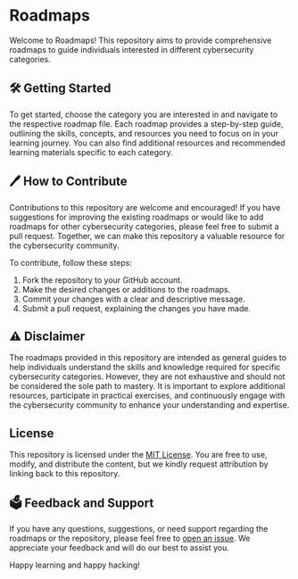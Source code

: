 # Roadmaps

Welcome to Roadmaps! This repository aims to provide comprehensive roadmaps to guide individuals interested in different cybersecurity categories.

## 🛠️ Getting Started

To get started, choose the category you are interested in and navigate to the respective roadmap file. Each roadmap provides a step-by-step guide, outlining the skills, concepts, and resources you need to focus on in your learning journey. You can also find additional resources and recommended learning materials specific to each category.

## 🖊️ How to Contribute

Contributions to this repository are welcome and encouraged! If you have suggestions for improving the existing roadmaps or would like to add roadmaps for other cybersecurity categories, please feel free to submit a pull request. Together, we can make this repository a valuable resource for the cybersecurity community.

To contribute, follow these steps:

1. Fork the repository to your GitHub account.
2. Make the desired changes or additions to the roadmaps.
3. Commit your changes with a clear and descriptive message.
4. Submit a pull request, explaining the changes you have made.

## ⚠️ Disclaimer

The roadmaps provided in this repository are intended as general guides to help individuals understand the skills and knowledge required for specific cybersecurity categories. However, they are not exhaustive and should not be considered the sole path to mastery. It is important to explore additional resources, participate in practical exercises, and continuously engage with the cybersecurity community to enhance your understanding and expertise.

## License

This repository is licensed under the [MIT License](LICENSE). You are free to use, modify, and distribute the content, but we kindly request attribution by linking back to this repository.

## 🗳️ Feedback and Support

If you have any questions, suggestions, or need support regarding the roadmaps or the repository, please feel free to [open an issue](https://github.com/0x776F6C66/Cybersecurity/issues). We appreciate your feedback and will do our best to assist you.

Happy learning and happy hacking!


